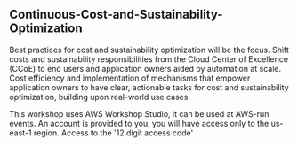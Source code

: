## Continuous-Cost-and-Sustainability-Optimization
Best practices for cost and sustainability optimization will be the focus.
Shift costs and sustainability responsibilities from the Cloud Center of Excellence (CCoE) to end users and application owners aided by automation at scale.
Cost efficiency and implementation of mechanisms that empower application owners to have clear, actionable tasks for cost and sustainability optimization, building upon real-world use cases.

This workshop uses AWS Workshop Studio, it can be used at AWS-run events. An account is provided to you, you will have access only to the us-east-1 region. 
Access to the '12 digit access code'
